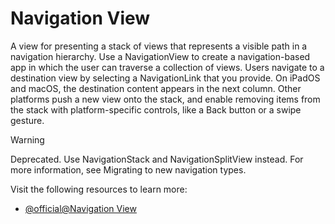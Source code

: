 # Navigation View
A view for presenting a stack of views that represents a visible path in a navigation hierarchy.
Use a NavigationView to create a navigation-based app in which the user can traverse a collection of views. Users navigate to a destination view by selecting a NavigationLink that you provide. On iPadOS and macOS, the destination content appears in the next column. Other platforms push a new view onto the stack, and enable removing items from the stack with platform-specific controls, like a Back button or a swipe gesture.
> [!WARNING]
> Deprecated. Use NavigationStack and NavigationSplitView instead. For more information, see Migrating to new navigation types.

Visit the following resources to learn more:

- [@official@Navigation View](https://developer.apple.com/documentation/swiftui/navigationview)
